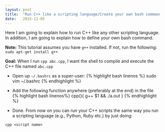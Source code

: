```yaml
---
layout: post
title:  "Run C++ like a scripting language/Create your own bash command"
date:   2015-11-05
---
```


Here I am going to explain how to run C++ like any other scripting language.  
In addition, I am going to explain how to define your own bash command.

**Note:** This tutorial assumes you have `g++` installed. If not, run the following:
`sudo apt-get install g++`

**Goal:** When I run `cpp abc.cpp`, I want the shell to compile and execute
the  C++ file named `abc.cpp`

- Open up `~/.bashrc` as a super-user:
{% highlight bash linenos %}
sudo vim ~/.bashrc
{% endhighlight %}

- Add the following function anywhere (preferably at the end) in the file
{% highlight bash linenos%}
cpp(){
  g++ $1 && ./a.out
}
{% endhighlight %}

- Done. From now on you can run your C++ scripts the same way you run a scripting
language (e.g., Python, Ruby etc.) by just doing:

`cpp <script name>`
